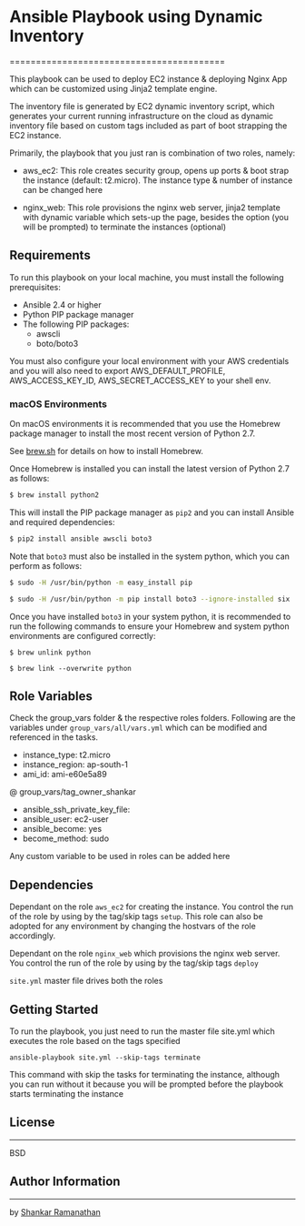 # Ansible Playbook using Dynamic Inventory
=========================================

This playbook can be used to deploy EC2 instance & deploying Nginx App which can be customized using Jinja2 template engine.

The inventory file is generated by EC2 dynamic inventory script, which generates your current running infrastructure on the cloud as dynamic inventory file based on custom tags included as part of boot strapping the EC2 instance.

Primarily, the playbook that you just ran is combination of two roles, namely:

- aws_ec2: This role creates security group, opens up ports & boot strap the instance (default: t2.micro). The instance type & number of instance can be changed here

- nginx_web: This role provisions the nginx web server, jinja2 template with dynamic variable which sets-up the page, besides the option (you will be prompted) to terminate the instances (optional)

## Requirements

To run this playbook on your local machine, you must install the following prerequisites:

- Ansible 2.4 or higher
- Python PIP package manager
- The following PIP packages:
  - awscli
  - boto/boto3

You must also configure your local environment with your AWS credentials and you will also need to export AWS_DEFAULT_PROFILE, AWS_ACCESS_KEY_ID, AWS_SECRET_ACCESS_KEY to your shell env.

### macOS Environments

On macOS environments it is recommended that you use the Homebrew package manager to install the most recent version of Python 2.7.

See [brew.sh](http://brew.sh) for details on how to install Homebrew.

Once Homebrew is installed you can install the latest version of Python 2.7 as follows:

```bash
$ brew install python2

```

This will install the PIP package manager as `pip2` and you can install Ansible and required dependencies:

```bash
$ pip2 install ansible awscli boto3

```

Note that `boto3` must also be installed in the system python, which you can perform as follows:

```bash
$ sudo -H /usr/bin/python -m easy_install pip

$ sudo -H /usr/bin/python -m pip install boto3 --ignore-installed six

```

Once you have installed `boto3` in your system python, it is recommended to run the following commands to ensure your Homebrew and system python environments are configured correctly:

```
$ brew unlink python

$ brew link --overwrite python

```

## Role Variables

Check the group_vars folder & the respective roles folders. Following are the variables under `group_vars/all/vars.yml` which can be modified and referenced in the tasks.

- instance_type: t2.micro
- instance_region: ap-south-1
- ami_id: ami-e60e5a89

@ group_vars/tag_owner_shankar
- ansible_ssh_private_key_file: <aws shh pem file>
- ansible_user: ec2-user
- ansible_become: yes
- become_method: sudo

Any custom variable to be used in roles can be added here

## Dependencies

Dependant on the role `aws_ec2` for creating the instance. You control the run of the role by using by the tag/skip tags `setup`. This role can also be adopted for any environment by changing the hostvars of the role accordingly.

Dependant on the role `nginx_web` which provisions the nginx web server. You control the run of the role by using by the tag/skip tags `deploy`

`site.yml` master file drives both the roles

## Getting Started

To run the playbook, you just need to run the master file site.yml which executes the role based on the tags specified

```
ansible-playbook site.yml --skip-tags terminate
```

This command with skip the tasks for terminating the instance, although you can run without it because you will be prompted before the playbook starts terminating the instance

## License
-------

BSD

## Author Information
------------------

by [Shankar Ramanathan](https://linkedin.com/in/shankar-ramanathan-a5715b9/)
